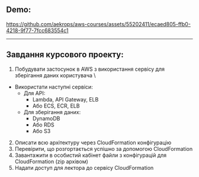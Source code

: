 ## Demo:

https://github.com/aekrops/aws-courses/assets/55202411/ecaed805-ffb0-4218-9f77-7fcc683554c1

----

## Завдання курсового проекту:
1. Побудувати застосунок в AWS з використання сервісу для зберігання даних користувача \
- Використати наступні сервіси: 
  - Для API: 
    - Lambda, API Gateway, ELB 
    - Або ECS, ECR, ELB 
  - Для зберігання даних: 
    - DynamoDB 
    - Або RDS 
    - Або S3 
2. Описати всю архітектуру через CloudFormation конфігурацію 
3. Перевірити, що розгортається успішно за допомогою CloudFormation 
4. Завантажити в особистий кабінет файли з конфігурацій для CloudFormation (zip архівом)
5. Надати доступ для лектора до сервісу CloudFormation
